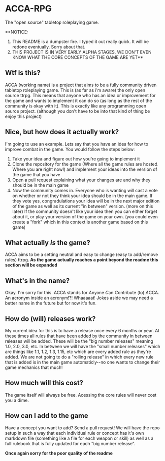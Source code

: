 # ACCA-RPG
The "open source" tabletop roleplaying game.


**NOTICE:
1) This README is a dumpster fire. I typed it out really quick. It will be redone eventually. Sorry about that.
2) THIS PROJECT IS IN VERY EARLY ALPHA STAGES. WE DON'T EVEN KNOW WHAT THE CORE CONCEPTS OF THE GAME ARE YET**


## Wtf is this?
ACCA (working name) is a project that aims to be a fully community driven tabletop roleplaying game. This is (as far as i'm aware) the only open source ttrpg. This means that anyone who has an idea or improvement for the game and wants to implement it can do so (as long as the rest of the community is okay with it). This is exactly like any programming open source project. (although you don't have to be into that kind of thing be enjoy this project)

## Nice, but how does it actually work?
I'm going to use an example. Lets say that you have an idea for how to improve combat in the game. You would follow the steps below:
1) Take your idea and figure out how you're going to implement it
2) Clone the repository for the game (Where all the game rules are hosted. Where you are right now!) and implement your ideas into the version of the game that you have
3) Open a pull request explaining what your changes are and why they should be in the main game
4) Now the community comes in. Everyone who is wanting will cast a vote on whether or not they think your idea should be in the main game. If they vote yes, congradulations your idea will be in the next major edition of the game as well as its current "in between" version. (more on this later) If the community doesn't like your idea then you can either forget about it, or play your version of the game on your own. (you could even create a "fork" which in this context is another game based on this game)

## What actually *is* the game?
ACCA aims to be a setting neutral and easy to change (easy to add/remove rules) ttrpg. **As the game actually reaches a point beyond the readme this section will be expanded**

## What's in the name?
Okay. I'm sorry for this. ACCA stands for *A*nyone *C*an *C*ontribute (to) *A*CCA. An acronym inside an acronym!?! Whaaaaat! Jokes aside we may need a better name in the future but for now it's fun.

## How do (will) releases work?
My current idea for this is to have a release once every 6 months or year. At these times all rules that have been added by the community in between releases will be added. These will be the "big number releases" meaning 1.0, 2.0, 3.0, etc. In between we will have the "small number releases" which are things like 1.1, 1.2, 1.3, 1.15, etc which are every added rule as they're added. We are not going to do a "rolling release" in which every new rule that is added is in the main game automaticly--no one wants to change their game mechanics that much! 

## How much will this cost?
The game itself will always be free. Acessing the core rules will never cost you a dime.

## How can I add to the game
Have a concept you want to add? Send a pull request! We will have the repo setup in such a way that each individual rule or concept has it's own markdown file (something like a file for each weapon or skill) as well as a full rulebook that is fully updated for each "big number release".

**Once again sorry for the poor quality of the readme**